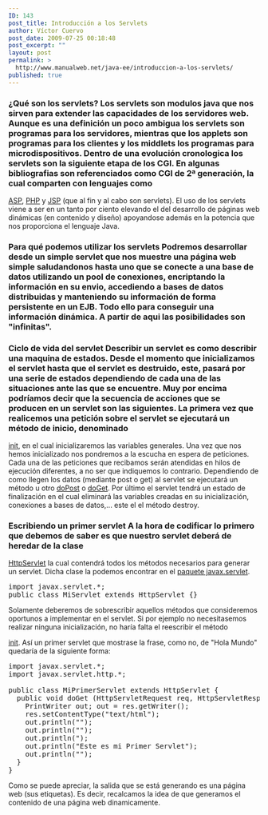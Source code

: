 ```yaml
---
ID: 143
post_title: Introducción a los Servlets
author: Víctor Cuervo
post_date: 2009-07-25 00:18:48
post_excerpt: ""
layout: post
permalink: >
  http://www.manualweb.net/java-ee/introduccion-a-los-servlets/
published: true
---
```

<!--TOC-->

### ¿Qué son los servlets? Los servlets son modulos java que nos sirven para extender las capacidades de los servidores web. Aunque es una definición un poco ambigua los servlets son programas para los servidores, mientras que los applets son programas para los clientes y los middlets los programas para microdispositivos. Dentro de una evolución cronologica los servlets son la siguiente etapa de los CGI. En algunas bibliografias son referenciados como CGI de 2ª generación, la cual comparten con lenguajes como 

[ASP][1], [PHP][2] y [JSP][3] (que al fin y al cabo son servlets). El uso de los servlets viene a ser en un tanto por ciento elevando el del desarrollo de páginas web dinámicas (en contenido y diseño) apoyandose además en la potencia que nos proporciona el lenguaje Java. 
### Para qué podemos utilizar los servlets Podremos desarrollar desde un simple servlet que nos muestre una página web simple saludandonos hasta uno que se conecte a una base de datos utilizando un pool de conexiones, encriptando la información en su envio, accediendo a bases de datos distribuidas y manteniendo su información de forma persistente en un EJB. Todo ello para conseguir una información dinámica. A partir de aqui las posibilidades son "infinitas". 

### Ciclo de vida del servlet Describir un servlet es como describir una maquina de estados. Desde el momento que inicializamos el servlet hasta que el servlet es destruido, este, pasará por una serie de estados dependiendo de cada una de las situaciones ante las que se encuentre. Muy por encima podríamos decir que la secuencia de acciones que se producen en un servlet son las siguientes. La primera vez que realicemos una petición sobre el servlet se ejecutará un método de inicio, denominado 

[init][4], en el cual inicializaremos las variables generales. Una vez que nos hemos inicializado nos pondremos a la escucha en espera de peticiones. Cada una de las peticiones que recibamos serán atendidas en hilos de ejecución diferentes, a no ser que indiquemos lo contrario. Dependiendo de como llegen los datos (mediante post o get) al servlet se ejecutará un método u otro [doPost][5] o [doGet][6]. Por último el servlet tendrá un estado de finalización en el cual eliminará las variables creadas en su inicialización, conexiones a bases de datos,... este el el método destroy. 
### Escribiendo un primer servlet A la hora de codificar lo primero que debemos de saber es que nuestro servlet deberá de heredar de la clase 

[HttpServlet][7] la cual contendrá todos los métodos necesarios para generar un servlet. Dicha clase la podemos encontrar en el [paquete javax.servlet][8]. 
<pre>import javax.servlet.*;
public class MiServlet extends HttpServlet {}</pre> Solamente deberemos de sobrescribir aquellos métodos que consideremos oportunos a implementar en el servlet. Si por ejemplo no necesitasemos realizar ninguna inicialización, no haría falta el reescribir el método 

[init][4]. Así un primer servlet que mostrase la frase, como no, de "Hola Mundo" quedaría de la siguiente forma: 
<pre>import javax.servlet.*;
import javax.servlet.http.*;

public class MiPrimerServlet extends HttpServlet {
  public void doGet (HttpServletRequest req, HttpServletResponse res) throws ServletException, IOException {
    PrintWriter out; out = res.getWriter();
    res.setContentType("text/html");
    out.println("");
    out.println("<title>
  Mi Primer Servlet
</title>");
    out.println(");
    out.println("Este es mi Primer Servlet");
    out.println("");
  }
}</pre> Como se puede apreciar, la salida que se está generando es una página web (sus etiquetas). Es decir, recalcamos la idea de que generamos el contenido de una página web dinamicamente.

 [1]: http://www.manualweb.net/tutorial-asp/ "ASP"
 [2]: http://www.manualweb.net/tutorial-php/ "PHP"
 [3]: http://www.manualweb.net/tutorial-jsp/ "JSP"
 [4]: http://www.w3api.com/wiki/Java:Servlet.init() "init()"
 [5]: http://w3api.com/wiki/Java:HttpServlet.doPost() "doPost()"
 [6]: http://www.w3api.com/wiki/Java:HttpServlet.doGet() "doGet()"
 [7]: http://www.w3api.com/wiki/Java:HttpServlet "HttpServlet"
 [8]: http://w3api.com/wiki/Categor%C3%ADa:Java_Servlet "javax.servlet"